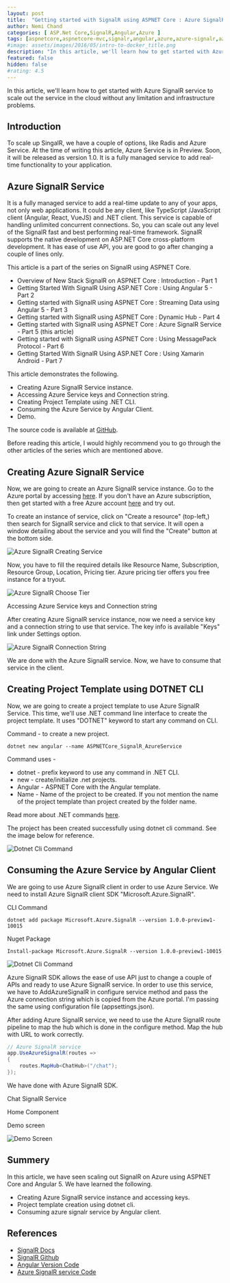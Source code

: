 ```yaml
---
layout: post
title:  "Getting started with SignalR using ASPNET Core : Azure SignalR Service - Part 5"
author: Nemi Chand
categories: [ ASP.Net Core,SignalR,Angular,Azure ]
tags: [aspnetcore,aspnetcore-mvc,signalr,angular,azure,azure-signalr,azure-signalr-service]
#image: assets/images/2016/05/intro-to-docker_title.png
description: "In this article, we'll learn how to get started with Azure SignalR service to scale out the service in the cloud without any limitation and infrastructure problems."
featured: false
hidden: false
#rating: 4.5
---
```


In this article, we'll learn how to get started with Azure SignalR service to scale out the service in the cloud without any limitation and infrastructure problems.

## Introduction

To scale up SingalR, we have a couple of options, like Radis and Azure Service. At the time of writing this article, Azure Service is in Preview. Soon, it will be released as version 1.0. It is a fully managed service to add real-time functionality to your application.

## Azure SignalR Service

It is a fully managed service to add a real-time update to any of your apps, not only web applications. It could be any client, like TypeScript /JavaScript client (Angular, React, VueJS) and .NET client. This service is capable of handling unlimited concurrent connections. So, you can scale out any level of the SignalR fast and best performing real-time framework. SignalR supports the native development on ASP.NET Core cross-platform development. It has ease of use API, you are good to go after changing a couple of lines only.

This article is a part of the series on SignalR using ASPNET Core.

* Overview of New Stack SignalR on ASPNET Core : Introduction - Part 1
* Getting Started With SignalR Using ASP.NET Core : Using Angular 5 - Part 2
* Getting started with SignalR using ASPNET Core : Streaming Data using Angular 5 - Part 3
* Getting started with SignalR using ASPNET Core : Dynamic Hub - Part 4
* Getting started with SignalR using ASPNET Core : Azure SignalR Service - Part 5 (this article)
* Getting started with SignalR using ASPNET Core : Using MessagePack Protocol - Part 6
* Getting Started With SignalR Using ASP.NET Core : Using Xamarin Android - Part 7

This article demonstrates the following.

* Creating Azure SignalR Service instance.
* Accessing Azure Service keys and Connection string.
* Creating Project Template using .NET CLI.
* Consuming the Azure Service by Angular Client.
* Demo.

The source code is available at [GitHub](https://github.com/nemi-chand/ASPNETCore-SignalR-AzureService).

Before reading this article, I would highly recommend you to go through the other articles of the series which are mentioned above.

## Creating Azure SignalR Service

Now, we are going to create an Azure SignalR service instance. Go to the Azure portal by accessing [here](http://portal.azure.com). If you don't have an Azure subscription, then get started with a free Azure account [here](https://azure.microsoft.com/en-us/free/) and try out.

To create an instance of service, click on "Create a resource" (top-left,) then search for SignalR service and click to that service. It will open a window detailing about the service and you will find the "Create" button at the bottom side.

![Azure SignalR Creating Service]({{site.baseUrl}}/assets/images/2018/07/Azure-SignalR-Portal_create-service.png)

Now, you have to fill the required details like Resource Name, Subscription, Resource Group, Location, Pricing tier. Azure pricing tier offers you free instance for a tryout.

![Azure SignalR Choose Tier]({{site.baseUrl}}/assets/images/2018/07/Azure-SignalR-Portal_create-service.png)

Accessing Azure Service keys and Connection string

After creating Azure SignalR service instance, now we need a service key and a connection string to use that service. The key info is available "Keys" link under Settings option.

![Azure SignalR Connection String]({{site.baseUrl}}/assets/images/2018/07/Azure-SignalR-Portal_connection-string.png)

We are done with the Azure SignalR service. Now, we have to consume that service in the client.

## Creating Project Template using DOTNET CLI

Now, we are going to create a project template to use Azure SignalR Service. This time, we'll use .NET command line interface to create the project template. It uses "DOTNET" keyword to start any command on CLI.

Command - to create a new project.

`dotnet new angular --name ASPNETCore_SignalR_AzureService`

Command uses -

* dotnet - prefix keyword to use any command in .NET CLI.
* new - create/initialize .net projects.
* Angular - ASPNET Core with the Angular template.
* Name - Name of the project to be created. If you not mention the name of the project template than project created by the folder name.

Read more about .NET commands [here](https://docs.microsoft.com/en-us/dotnet/core/tools).

The project has been created successfully using dotnet cli command. See the image below for reference.

![Dotnet Cli Command]({{site.baseUrl}}/assets/images/2018/07/Azure-SignalR-Portal_command-new.jpg)

## Consuming the Azure Service by Angular Client

We are going to use Azure SignalR client in order to use Azure Service. We need to install Azure SignalR client SDK "Microsoft.Azure.SignalR".

CLI Command

`dotnet add package Microsoft.Azure.SignalR --version 1.0.0-preview1-10015`

Nuget Package

`Install-package Microsoft.Azure.SignalR --version 1.0.0-preview1-10015`

![Dotnet Cli Command]({{site.baseUrl}}/assets/images/2018/07/Azure-SignalR-Portal_command-install.jpg)

Azure SignalR SDK allows the ease of use API just to change a couple of APIs and ready to use Azure SignalR service. In order to use this service, we have to AddAzureSignalR in configure service method and pass the Azure connection string which is copied from the Azure portal. I'm passing the same using configuration file (appsettings.json).

<script src="https://gist.github.com/nemi-chand/1c55f5bee294becc8cb98b6d49413565.js"></script>

After adding Azure SignalR service, we need to use the Azure SignalR route pipeline to map the hub which is done in the configure method. Map the hub with URL to work correctly.

```csharp
// Azure SignalR service
app.UseAzureSignalR(routes =>  
{  
    routes.MapHub<ChatHub>("/chat");  
});
```

We have done with Azure SignalR SDK.

Chat SignalR Service

<script src="https://gist.github.com/nemi-chand/1dbc163429f60801d2c3e001f59e72fe.js"></script>

Home Component

<script src="https://gist.github.com/nemi-chand/be7789205f7b09753a959d81d4830225.js"></script>

Demo screen

![Demo Screen]({{site.baseUrl}}/assets/images/2018/07/Azure-SignalR-Portal_Demo-Screen.jpg)

## Summery

In this article, we have seen scaling out SignalR on Azure using ASPNET Core and Angular 5. We have learned the following.

* Creating Azure SignalR service instance and accessing keys.
* Project template creation using dotnet cli.
* Consuming azure signalr service by Angular client.

## References

* [SignalR Docs](https://docs.microsoft.com/en-us/aspnet/core/signalr)
* [SignalR Github](https://github.com/aspnet/aspnetcore/tree/master/src/SignalR)
* [Angular Version Code](https://github.com/nemi-chand/ASPNETCore-SignalR-Angular-TypeScript)
* [Azure SignalR service Code](https://github.com/nemi-chand/ASPNETCore-SignalR-AzureService)
